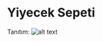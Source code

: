 # Yiyecek Sepeti

Tanıtım:
![alt text](https://www.linkpicture.com/q/Resim1_9.png "Yiyecek Sepeti")

